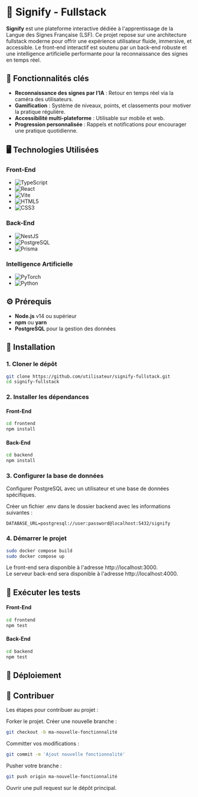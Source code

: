 # 👐 Signify - Fullstack

**Signify** est une plateforme interactive dédiée à l'apprentissage de la Langue des Signes Française (LSF). Ce projet repose sur une architecture fullstack moderne pour offrir une expérience utilisateur fluide, immersive, et accessible. Le front-end interactif est soutenu par un back-end robuste et une intelligence artificielle performante pour la reconnaissance des signes en temps réel.

## 🌟 Fonctionnalités clés

- **Reconnaissance des signes par l’IA** : Retour en temps réel via la caméra des utilisateurs.
- **Gamification** : Système de niveaux, points, et classements pour motiver la pratique régulière.
- **Accessibilité multi-plateforme** : Utilisable sur mobile et web.
- **Progression personnalisée** : Rappels et notifications pour encourager une pratique quotidienne.

## 🖥️ Technologies Utilisées

### Front-End

- ![TypeScript](https://img.shields.io/badge/TypeScript-%23007ACC.svg?style=for-the-badge&logo=typescript&logoColor=white)
- ![React](https://img.shields.io/badge/React-%2361DAFB.svg?style=for-the-badge&logo=react&logoColor=black)
- ![Vite](https://img.shields.io/badge/Vite-%23646CFF.svg?style=for-the-badge&logo=vite&logoColor=white)
- ![HTML5](https://img.shields.io/badge/HTML5-%23E34F26.svg?style=for-the-badge&logo=html5&logoColor=white)
- ![CSS3](https://img.shields.io/badge/CSS3-%231572B6.svg?style=for-the-badge&logo=css3&logoColor=white)

### Back-End

- ![NestJS](https://img.shields.io/badge/NestJS-%23E0234E.svg?style=for-the-badge&logo=nestjs&logoColor=white)
- ![PostgreSQL](https://img.shields.io/badge/PostgreSQL-%23336791.svg?style=for-the-badge&logo=postgresql&logoColor=white)
- ![Prisma](https://img.shields.io/badge/Prisma-2D3748?style=for-the-badge&logo=Prisma&logoColor=white)

### Intelligence Artificielle

- ![PyTorch](https://img.shields.io/badge/PyTorch-%23EE4C2C.svg?style=for-the-badge&logo=pytorch&logoColor=white)
- ![Python](https://img.shields.io/badge/Python-3670A0?style=for-the-badge&logo=python&logoColor=ffdd54)

## ⚙️ Prérequis

- **Node.js** v14 ou supérieur
- **npm** ou **yarn**
- **PostgreSQL** pour la gestion des données

## 🚀 Installation

### 1. Cloner le dépôt

```bash
git clone https://github.com/utilisateur/signify-fullstack.git
cd signify-fullstack
```

### 2. Installer les dépendances
#### Front-End

```bash
cd frontend
npm install
``` 

#### Back-End

```bash
cd backend
npm install
```

### 3. Configurer la base de données

Configurer PostgreSQL avec un utilisateur et une base de données spécifiques.

Créer un fichier .env dans le dossier backend avec les informations suivantes :

```env
DATABASE_URL=postgresql://user:password@localhost:5432/signify
```

### 4. Démarrer le projet

```bash
sudo docker compose build
sudo docker compose up
```

Le front-end sera disponible à l'adresse http://localhost:3000.  
Le serveur back-end sera disponible à l'adresse http://localhost:4000.  

## 🧪 Exécuter les tests
#### Front-End

```bash
cd frontend
npm test
```
#### Back-End

```bash
cd backend
npm test
```

## 🚢 Déploiement

## 👥 Contribuer

Les étapes pour contribuer au projet :

Forker le projet.
Créer une nouvelle branche :

```bash
git checkout -b ma-nouvelle-fonctionnalité
```

Committer vos modifications :

```bash
git commit -m 'Ajout nouvelle fonctionnalité'
```

Pusher votre branche :

```bash
git push origin ma-nouvelle-fonctionnalité
```

Ouvrir une pull request sur le dépôt principal.
